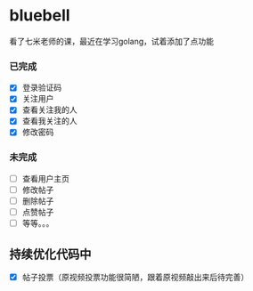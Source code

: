 # bluebell
看了七米老师的课，最近在学习golang，试着添加了点功能

### 已完成
- [X] 登录验证码
- [X] 关注用户
- [X] 查看关注我的人
- [X] 查看我关注的人
- [X] 修改密码

### 未完成
- [ ] 查看用户主页
- [ ] 修改帖子
- [ ] 删除帖子
- [ ] 点赞帖子
- [ ] 等等。。。

## 持续优化代码中
- [X] 帖子投票（原视频投票功能很简陋，跟着原视频敲出来后待完善）


